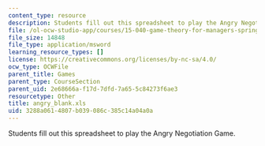 ```yaml
---
content_type: resource
description: Students fill out this spreadsheet to play the Angry Negotiation Game.
file: /ol-ocw-studio-app/courses/15-040-game-theory-for-managers-spring-2004/3288a0614807b039086c385c14a04a0a_angry_blank.xls
file_size: 14848
file_type: application/msword
learning_resource_types: []
license: https://creativecommons.org/licenses/by-nc-sa/4.0/
ocw_type: OCWFile
parent_title: Games
parent_type: CourseSection
parent_uid: 2e68666a-f17d-7dfd-7a65-5c84273f6ae3
resourcetype: Other
title: angry_blank.xls
uid: 3288a061-4807-b039-086c-385c14a04a0a
---
```

Students fill out this spreadsheet to play the Angry Negotiation Game.